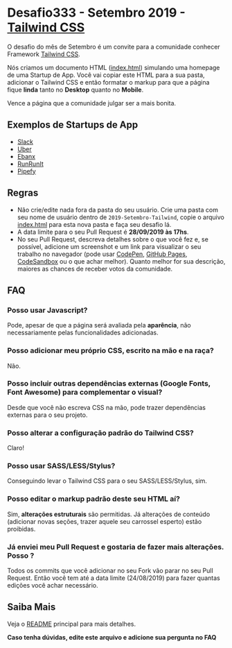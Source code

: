 # Desafio333 - Setembro 2019 - [Tailwind CSS](https://tailwindcss.com/)

O desafio do mês de Setembro é um convite para a comunidade conhecer Framework [Tailwind CSS](https://tailwindcss.com/).

Nós criamos um documento HTML ([index.html](index.html)) simulando uma homepage de uma Startup de App.
Você vai copiar este HTML para a sua pasta, adicionar o Tailwind CSS e então formatar o markup para que a página fique **linda** tanto no **Desktop** quanto no **Mobile**.

Vence a página que a comunidade julgar ser a mais bonita.

## Exemplos de Startups de App

- [Slack](https://slack.com/)
- [Uber](https://www.uber.com)
- [Ebanx](https://www.ebanx.com/)
- [RunRunIt](https://runrun.it/)
- [Pipefy](https://www.pipefy.com/)

## Regras

- Não crie/edite nada fora da pasta do seu usuário. Crie uma pasta com seu nome de usuário dentro de `2019-Setembro-Tailwind`, copie o arquivo [index.html](index.html) para esta nova pasta e faça seu desafio lá.
- A data limite para o seu Pull Request é **28/09/2019 às 17hs**.
- No seu Pull Request, descreva detalhes sobre o que você fez e, se possível, adicione um screenshot e um link para visualizar o seu trabalho no navegador (pode usar [CodePen](https://codepen.io/), [GitHub Pages](https://pages.github.com/), [CodeSandbox](https://codesandbox.io/) ou o que achar melhor). Quanto melhor for sua descrição, maiores as chances de receber votos da comunidade.

## FAQ

### Posso usar Javascript?

Pode, apesar de que a página será avaliada pela **aparência**, não necessariamente pelas funcionalidades adicionadas.

### Posso adicionar meu próprio CSS, escrito na mão e na raça?

Não.

### Posso incluir outras dependências externas (Google Fonts, Font Awesome) para complementar o visual?

Desde que você não escreva CSS na mão, pode trazer dependências externas para o seu projeto.

### Posso alterar a configuração padrão do Tailwind CSS?

Claro!

### Posso usar SASS/LESS/Stylus?

Conseguindo levar o Tailwind CSS para o seu SASS/LESS/Stylus, sim.

### Posso editar o markup padrão deste seu HTML aí?

Sim, **alterações estruturais** são permitidas.
Já alterações de conteúdo (adicionar novas seções, trazer aquele seu carrossel esperto) estão proibidas.

### Já enviei meu Pull Request e gostaria de fazer mais alterações. Posso ?

Todos os commits que você adicionar no seu Fork vão parar no seu Pull Request. Então você tem até a data limite (24/08/2019) para fazer quantas edições você achar necessário.

## Saiba Mais

Veja o [README](../README.md) principal para mais detalhes.

**Caso tenha dúvidas, edite este arquivo e adicione sua pergunta no FAQ**
